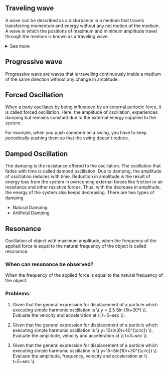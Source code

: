 ## Traveling wave

A wave can be described as a disturbance in a medium that travels transferring momentum and energy without any net motion of the medium. A wave in which the positions of maximum and minimum amplitude travel through the medium is known as a traveling wave.

<details>
  <summary>See more</summary>
  <iframe
    allowfullscreen
    width="560" height="315" 
    title="YouTube video player" frameborder="0" 
    src="https://www.youtube.com/embed/TfYCnOvNnFU?si=9oiamW-_4OUPur90" 
    allow="accelerometer; autoplay; clipboard-write; encrypted-media; gyroscope; picture-in-picture; web-share"
  ></iframe>
</details>

## Progressive wave

Progressive wave are waves that is travelling continuously inside a medium of the same direction without any change in amplitude.

## Forced Oscillation

When a body oscillates by being influenced by an external periodic force, it is called forced oscillation. Here, the amplitude of oscillation, experiences damping but remains constant due to the external energy supplied to the system.

For example, when you push someone on a swing, you have to keep periodically pushing them so that the swing doesn't reduce.

## Damped Oscillation

The damping is the resistance offered to the oscillation. The oscillation that fades with time is called damped oscillation. Due to damping, the amplitude of oscillation reduces with time. Reduction in amplitude is the result of energy loss from the system in overcoming external forces like friction or air resistance and other resistive forces. Thus, with the decrease in amplitude, the energy of the system also keeps decreasing. There are two types of damping

- Natural Damping
- Artificial Damping

## Resonance

Oscillation of object with maximum amplitude, when the frequency of the applied force is equal to the natural frequency of the object is called resonance.

### When can resonance be observed?

When the frequency of the applied force is equal to the natural frequency of the object.

### Problems:

1. Given that the general expression for displacement of a particle which executing simple harmonic oscillation is \\( y = 2.5 Sin (5t+30°) \\). Evaluate the velocity and acceleration at \\( t=5~sec \\).

2. Given that the general expression for displacement of a particle which executing simple harmonic oscillation is \\( y=10sin(6t+40^{\circ}) \\). Evaluate the amplitude, velocity and acceleration at \\( t=3~sec \\).

3. Given that the general expression for displacement of a particle which executing simple harmonic oscillation is \\( y=15~Sin(10r+30^{\circ}) \\). Evaluate the amplitude, frequency, velocity and acceleration at \\( t=5~sec \\).